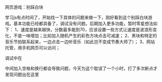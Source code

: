﻿网页游戏：别踩白块

学习js有点时间了，开始找一下具体的问题来做一下，刚好看到这个别踩白块游戏。基本功能已经都具备了，调试没有问题。后期加入更多功能，暂时零星想法如下：
1、速度是越来越快，分数最多能到70，应该设置一些方式让速度是波浪形变化，不是一味增加；比如加入随机产生的彩色方块点击可减速；
2、黑块和特定的音乐节拍联系起来，一边点击一边听音乐（如此岂不变成节奏大师了）；
3、网站托管，用手机网页可以访问；

调试中在<div class="con"></div>中间加入空格和换行都会导致问题，今天为这个耽误了一个小时，打了多次断点才发现问题出在这里